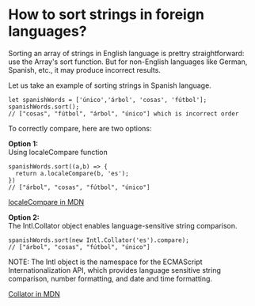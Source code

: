# How to sort strings in foreign languages?

Sorting an array of strings in English language is prettry straightforward: use the Array's sort function.
But for non-English languages like German, Spanish, etc., it may produce incorrect results.  
  
Let us take an example of sorting strings in Spanish language.  

```
let spanishWords = ['único','árbol', 'cosas', 'fútbol'];
spanishWords.sort(); 
// ["cosas", "fútbol", "árbol", "único"] which is incorrect order
```

To correctly compare, here are two options:

**Option 1:**  
Using localeCompare function
```
spanishWords.sort((a,b) => {
  return a.localeCompare(b, 'es');
})
// ["árbol", "cosas", "fútbol", "único"]
```

[localeCompare in MDN](https://developer.mozilla.org/en-US/docs/Web/JavaScript/Reference/Global_Objects/String/localeCompare)

**Option 2:**  
The Intl.Collator object enables language-sensitive string comparison.  

```
spanishWords.sort(new Intl.Collator('es').compare);
// ["árbol", "cosas", "fútbol", "único"]
```
NOTE: The Intl object is the namespace for the ECMAScript Internationalization API, which provides language sensitive string comparison, number formatting, and date and time formatting. 

[Collator in MDN](https://developer.mozilla.org/en-US/docs/Web/JavaScript/Reference/Global_Objects/Intl/Collator)
